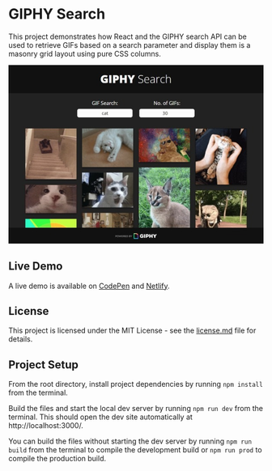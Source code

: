# GIPHY Search

This project demonstrates how React and the GIPHY search API can be used to retrieve GIFs based on a search parameter and display them is a masonry grid layout using pure CSS columns.

![GIPHY Search Demo](demo-image.jpg 'GIPHY Search Demo')

## Live Demo

A live demo is available on [CodePen](https://codepen.io/GeorgePark/full/bMWGRB) and [Netlify](https://giphy-search-api.netlify.app/).

## License

This project is licensed under the MIT License - see the [license.md](license.md) file for details.

## Project Setup

From the root directory, install project dependencies by running `npm install` from the terminal.

Build the files and start the local dev server by running `npm run dev` from the terminal. This should open the dev site automatically at http://localhost:3000/.

You can build the files without starting the dev server by running `npm run build` from the terminal to compile the development build or `npm run prod` to compile the production build.
